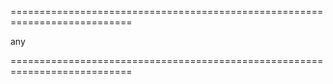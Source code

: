 <!--**
/*-------------------------------------------
    Auto-generated file. Do not modify.
-------------------------------------------

**-->
===========================================================================
<!--type-->any<!--/type-->
===========================================================================

<!--shortDescription-->

<!--/shortDescription-->

<!--fullDescription-->

<!--/fullDescription-->